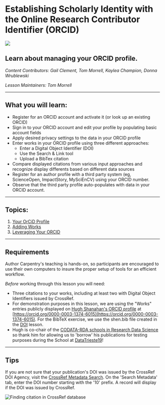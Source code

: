 Establishing Scholarly Identity with the Online Research Contributor Identifier (ORCID)
=======

![](img/orcid_100.jpg) 

## Learn about managing your ORCID profile.  


*Content Contributors: Gail Clement, Tom Morrell, Kaylea Champion, Donna Wrublewski*

*Lesson Maintainers: Tom Morrell*

-----

## What you will learn:

* Register for an ORCID account and activate it (or look up an existing ORCID)
* Sign in to your ORCID account and edit your profile by populating basic account fields
* Apply desired privacy settings to the data in your ORCID profile
* Enter works in your ORCID profile using three different approaches:
    * Enter a Digital Object Identifier (DOI) 
    * Use the Search & Link tool 
    * Upload a BibTex citation 
* Compare displayed citations from various input approaches and recognize display differents based on different data sources
* Register for an author profile with a third party system (eg, ScienceOpen, ImpactStory, MySciEnCV) using your ORCID number.
* Observe that the third party profile auto-populates with data in your ORCID account.

-----

## Topics:

1. [Your OrCiD Profile](00-orcid-profile.html)
2. [Adding Works](01-adding-works.html)
3. [Leveraging Your ORCID](02-orcid-benefits.html)

-----

## Requirements

Author Carpentry's teaching is hands-on, so participants are encouraged to use
their own computers to insure the proper setup of tools for an efficient
workflow.

*Before* working through this lesson you will need: 

* Three citations to your works, including at least two with Digital Object Identifiers issued by CrossRef. 
* For demonstration purposes in this lesson, we are using the "Works" entries publicly displayed on [Hugh Shanahan's ORCID profile](https://orcid.org/0000-0003-1374-6015) at [https://orcid.org/0000-0003-1374-6015](https://orcid.org/0000-0003-1374-6015). For the BibTeX exercise, we use the shen.bib file created in the [DOI](https://kmiller621.github.io/dois-citation-data/) lesson.
* Hugh is co-chair of the [CODATA-RDA schools in Research Data Science](http://www.codata.org/working-groups/research-data-science-summer-schools) so thank him for allowing us to 'borrow' his publications for testing purposes during the School at [DataTrieste19](http://indico.ictp.it/event/8706/)!

-----

## Tips

If you are not sure that your publication's DOI was issued by the CrossRef DOI Agency, visit the [CrossRef Metadata Search](https://search.crossref.org/). On the 'Search Metadata' tab, enter the DOI number starting with the '10' prefix. A record will display if the DOI was issued by CrossRef. 

![**Finding citation in CrossRef database**](img/crossref1-600.png)
